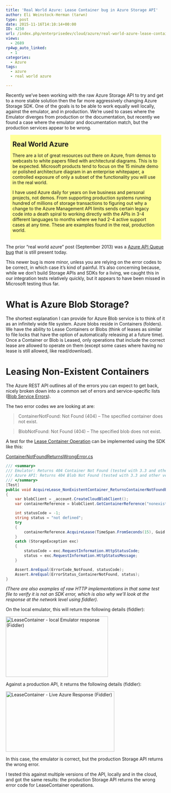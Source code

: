 ```yaml
---
title: 'Real World Azure: Lease Container bug in Azure Storage API'
author: Eli Weinstock-Herman (tarwn)
type: post
date: 2015-11-16T14:10:14+00:00
ID: 4250
url: /index.php/enterprisedev/cloud/azure/real-world-azure-lease-container-bug-in-azure-storage-api/
views:
  - 2689
rp4wp_auto_linked:
  - 1
categories:
  - Azure
tags:
  - azure
  - real world azure

---
```

Recently we&#8217;ve been working with the raw Azure Storage API to try and get to a more stable solution then the far more aggressively changing Azure Storage SDK. One of the goals is to be able to work equally well locally, against the emulator, and in production. We&#8217;re used to cases where the Emulator diverges from production or the documentation, but recently we found a case where the emulator and documentation match, but the production services appear to be wrong.

<div style="background-color: #ffff99; padding: .5em; margin: 1em;">
  <h2 style="margin: .5em 0px;">
    Real World Azure
  </h2>
  
  <p>
    There are a lot of great resources out there on Azure, from demos to webcasts to white papers filled with architectural diagrams. This is to be expected. Microsoft products tend to focus on the 15 minute demo or polished architecture diagram in an enterprise whitepaper, a controlled exposure of only a subset of the functionality you will use in the real world.
  </p>
  
  <p>
    I have used Azure daily for years on live business and personal projects, not demos. From supporting production systems running hundred of millions of storage transactions to figuring out why a change to the Azure Management API limits sends certain legacy code into a death spiral to working directly with the APIs in 3-4 different languages to months where we had 2-4 active support cases at any time. These are examples found in the real, production world.
  </p>
</div>

The prior &#8220;real world azure&#8221; post (September 2013) was a [Azure API Queue bug][1] that is still present today. 

This newer bug is more minor, unless you are relying on the error codes to be correct, in which case it&#8217;s kind of painful. It&#8217;s also concerning because, while we don&#8217;t build Storage APIs and SDKs for a living, we caught this in our integration tests relatively quickly, but it appears to have been missed in Microsoft testing thus far.

# What is Azure Blob Storage?

The shortest explanation I can provide for Azure Blob service is to think of it as an infinitely wide file system. Azure blobs reside in Containers (folders). We have the ability to Lease Containers or Blobs (think of leases as similar to file locks that have the option of automatically releasing at a future time). Once a Container or Blob is Leased, only operations that include the correct lease are allowed to operate on them (except some cases where having no lease is still allowed, like read/download).

# Leasing Non-Existent Containers</h2> 

The Azure REST API outlines all of the errors you can expect to get back, nicely broken down into a common set of errors and service-specific lists ([Blob Service Errors][2]).

The two error codes we are looking at are:

> ContainerNotFound: Not Found (404) &#8211; The specified container does not exist.
  
> BlobNotFound: Not Found (404) &#8211; The specified blob does not exist. 

A test for the [Lease Container Operation][3] can be implemented using the SDK like this:

[ContainerNotFoundReturnsWrongError.cs][4]

```csharp
/// <summary>
/// Emulator: Returns 404 Container Not Found (tested with 3.3 and other versions)
/// Azure API: Returns 404 Blob Not Found (tested with 3.3 and other versions)
/// </summary>
[Test]
public void AcquireLease_NonExistentContainer_ReturnsContainerNotFoundError()
{
    var blobClient = _account.CreateCloudBlobClient();
    var containerReference = blobClient.GetContainerReference("nonexistent-container");

    int statusCode = -1;
    string status = "not defined";
    try
    {
        containerReference.AcquireLease(TimeSpan.FromSeconds(15), Guid.NewGuid().ToString());
    }
    catch (StorageException exc)
    {
        statusCode = exc.RequestInformation.HttpStatusCode;
        status = exc.RequestInformation.HttpStatusMessage;
    }

    Assert.AreEqual(ErrorCode_NotFound, statusCode);
    Assert.AreEqual(ErrorStatus_ContainerNotFound, status);
}
```
_(There are also examples of raw HTTP implementations in that same test file to verify it is not an SDK error, which is also why we&#8217;ll look at the response at the network level using fiddler)._

On the local emulator, this will return the following details (fiddler):

[<img src="/wp-content/uploads/2015/11/EmulatorFiddler.png" alt="LeaseContainer - local Emulator response (Fiddler)" width="322" height="190" class="aligncenter size-full wp-image-4253" srcset="/wp-content/uploads/2015/11/EmulatorFiddler.png 322w, /wp-content/uploads/2015/11/EmulatorFiddler-300x177.png 300w" sizes="(max-width: 322px) 100vw, 322px" />][5]

Against a production API, it returns the following details (fiddler):

[<img src="/wp-content/uploads/2015/11/LiveAzureFiddler.png" alt="LeaseContainer - Live Azure Response (Fiddler)" width="342" height="190" class="aligncenter size-full wp-image-4254" srcset="/wp-content/uploads/2015/11/LiveAzureFiddler.png 342w, /wp-content/uploads/2015/11/LiveAzureFiddler-300x166.png 300w" sizes="(max-width: 342px) 100vw, 342px" />][6]

In this case, the emulator is correct, but the production Storage API returns the wrong error.

I tested this against multiple versions of the API, locally and in the cloud, and got the same results: the production Storage API returns the wrong error code for LeaseContainer operations.

 [1]: /index.php/desktopdev/mstech/real-world-azure-queue-popreceiptmismatch/
 [2]: https://msdn.microsoft.com/en-us/library/azure/dd179439.aspx "MSDN: Blob Service Errors"
 [3]: https://msdn.microsoft.com/en-us/library/azure/jj159103.aspx "MSDN: LeaseContainer Operation"
 [4]: https://github.com/tarwn/AzureQueueIssues/blob/master/ContainerNotFoundReturnsWrongError.cs "ContainerNotFoundReturnsWrongError from tarwn/AzureQueueIssues on github"
 [5]: /wp-content/uploads/2015/11/EmulatorFiddler.png
 [6]: /wp-content/uploads/2015/11/LiveAzureFiddler.png